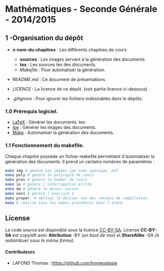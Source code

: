 # Mathématiques - Seconde Générale - 2014/2015


## 1 -Organisation du dépôt

* **x-nom-du-chapitres** : Les différents chapitres de cours
  * **sources** : Les images servant à la génération des documents
  * **tex** : Les sources tex des documents.
  * *Makefile* : Pour automatiser la génération.

* *README.md* : Ce document de présentations.
* *LICENCE* : La licence de ce dépôt. (voir partie licence ci-dessous)
* *.gitignore* : Pour ignorer les fichiers indésirables dans le dépôts.

### 1.0 Prérequis logiciel.

- [LaTeX](http://www.latex-project.org/) : Générer les documents .tex.
- [Ipe](http://ipe7.sourceforge.net/) : Générer les images des documents.
- [Make](https://www.gnu.org/software/make/) : Automatiser la génération des documents.

### 1.1 Fonctionnement du makefile.

Chaque chapitre possède un fichier makefile permettant d'automatiser la génération des documents. Il prend un certains nombres de paramètres :

```bash
make img # génère les images ipe avec ipetoipe -pdf
make poly # génère le polycopié de cours
make pres # génère le beamer de cours
make ie # génère l'interrogation écrite
make dm # génère le devoir maison
make exo1 # génère l'exercice 1
make proper  # néttoye le dossier tex des résidus de compilation.
make # réalise tous les makes précédents dans l'ordre
```


## License

Le code source est disponible sous la licence [CC-BY-SA](http://creativecommons.org/licenses/by-sa/3.0/legalcode). License **CC-BY-SA** est copyleft avec **Attribution** -BY *(un bout de moi)* et **ShareAlike** -SA *(à redistribuer sous la même forme)*.

#### Contributeurs

* LAFOND Thomas : https://github.com/homeostasie
